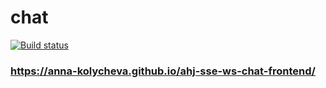 # chat

[![Build status](https://ci.appveyor.com/api/projects/status/aqo38vhjvfvdb7de?svg=true)](https://ci.appveyor.com/project/Anna-Kolycheva/ahj-sse-ws-chat-frontend)

### https://anna-kolycheva.github.io/ahj-sse-ws-chat-frontend/